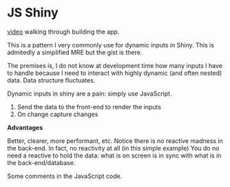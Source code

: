 # JS Shiny

[video](https://www.youtube.com/watch?v=EuIJS5t5g3M&) walking
through building the app.

This is a pattern I very commonly use for dynamic inputs
in Shiny.
This is admitedly a simplified MRE but the gist is there.

The premises is, I do not know at development time how
many inputs I have to handle because I need to interact
with highly dynamic (and often nested) data.
Data structure fluctuates.

Dynamic inputs in shiny are a pain: simply use JavaScript.

1. Send the data to the front-end to render the inputs
2. On change capture changes

__Advantages__

Better, clearer, more performant, etc.
Notice there is no reactive madness in the back-end.
In fact, no reactivity at all (in this simple example)
You do no need a reactive to hold the data: what is on screen
is in sync with what is in the back-end/database.

Some comments in the JavaScript code.
